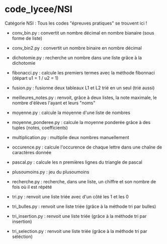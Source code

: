 # code_lycee/NSI

Catégorie NSI  : Tous les codes "épreuves pratiques" se trouvent ici !

  - conv_bin.py         : convertit un nombre décimal en nombre bianaire (sous forme de liste)
  
  - conv_bin2.py        : convertit un nombre binaire en nombre décimal
  
  - dichotomie.py       : recherche un nombre dans une liste grâce à la dichotomie 
  
  - fibonacci.py        : calcule les premiers termes avec la méthode fibonnaci (départ u1 = 1 / u2 = 1)
  
  - fusion.py           : fusionne deux tableaux L1 et L2 trié en un seul (trié aussi)
  
  - meilleures_notes.py : renvoit, grâce à deux listes, la note maximale, le nombre d'élèves l'ayant et leurs "noms"
  
  - moyenne.py          : calcule la moyenne d'une liste de nombres

  - moyenne_ponderee.py : calcule la moyenne ponderée grâce à des tuples (notes, coefficients)
  
  - multiplication.py   : multiplie deux nombres manuellement
  
  - occurence.py        : calcule l'occurence de chaque lettre dans une chaîne de caractères donnée

  - pascal.py           : calcule les n premières lignes du triangle de pascal
  
  - plusoumoins.py      : jeu du plusoumoins 
  
  - recherche.py        : recherche, dans une liste, un chiffre et son nombre de fois où il est répété
  
  - tri.py              : renvoit une liste triée avec d'un côté les 1 et les 0
  
  - tri_bulles.py       : renvoit une liste triée (grâce à la méthode tri par bulles)
  
  - tri_insertion.py    : renvoit une liste triée (grâce à la méthode tri par insertion)
  
  - tri_selection.py    : renvoit une liste triée (grâce à la méthode tri par séléction)
